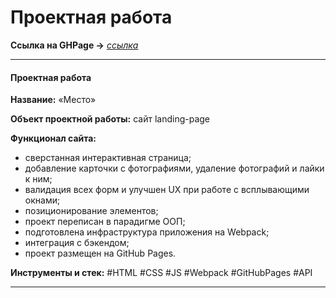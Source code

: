 # Проектная работа

__Ссылка на GHPage →__ _[ссылка](https://mea6ea6.github.io/my-repository/)_

------

#### Проектная работа

__Название:__ «Место»  

__Объект проектной работы:__ сайт landing-page

__Функционал сайта:__  

- сверстанная интерактивная страница;
- добавление карточки с фотографиями, удаление фотографий и лайки к ним;
- валидация всех форм и улучшен UX при работе с всплывающими окнами;
- позиционирование элементов;
- проект переписан в парадигме ООП;
- подготовлена инфраструктура приложения на Webpack;
- интеграция с бэкендом;
- проект размещен на GitHub Pages.

__Инструменты и стек:__ #HTML #CSS #JS #Webpack #GitHubPages #API

------